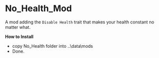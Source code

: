 # No_Health_Mod
A mod adding the `Disable Health` trait that makes your health constant no matter what.

**How to Install**

- copy No_Health folder into ..\data\mods
- Done.

